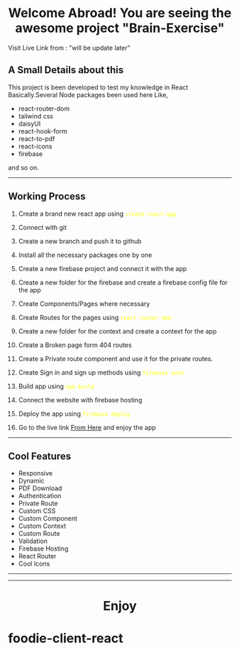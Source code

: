 <center>

# Welcome Abroad! You are seeing the awesome project "Brain-Exercise"

</center>

Visit Live Link from : "will be update later"

## A Small Details about this

This project is been developed to test my knowledge in React Basically.Several Node packages been used here Like, 
<ul>
<li>react-router-dom</li>
<li>tailwind css</li>
<li>daisyUI</li>
<li>react-hook-form</li>
<li>react-to-pdf</li>
<li>react-icons</li>
<li>firebase</li>
</ul>
and so on.

---

## Working Process

1. Create a brand new react app using <span style='color: yellow'>`create-react-app`<span>

2. Connect with git

3. Create a new branch and push it to github

3. Install all the necessary packages one by one

4. Create a new firebase project and connect it with the app

5. Create a new folder for the firebase and create a firebase config file for the app

6. Create Components/Pages where necessary

7. Create Routes for the pages using <span style='color: yellow'>`react router dom`<span>

8. Create a new folder for the context and create a context for the app

9. Create a Broken page form 404 routes

10. Create a Private route component and use it for the private routes.

11. Create Sign in and sign up methods using <span style='color: yellow'>`firebase auth`<span>

12. Build app using <span style='color: yellow'>`npm build`<span>

13. Connect the website with firebase hosting

14. Deploy the app using <span style='color: yellow'>`firebase deploy`<span>

15. Go to the live link <a href="http://brain-exercise-60233.web.app/">From Here</a> and enjoy the app


---
## Cool Features

<ul>
<li>Responsive</li>
<li>Dynamic</li>
<li>PDF Download</li>
<li>Authentication</li>
<li>Private Route</li>
<li>Custom CSS</li>
<li>Custom Component</li>
<li>Custom Context</li>
<li>Custom Route</li>
<li>Validation</li>
<li>Firebase Hosting</li>
<li>React Router</li>
<li>Cool Icons</li>
</ul>

---
---

<center>

# Enjoy

</center>

# foodie-client-react
